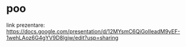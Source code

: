# poo
link prezentare: https://docs.google.com/presentation/d/12MYsmC6QiGoIIeadM9yEF-1wehLAoz6G4gYV9D8lgjw/edit?usp=sharing

